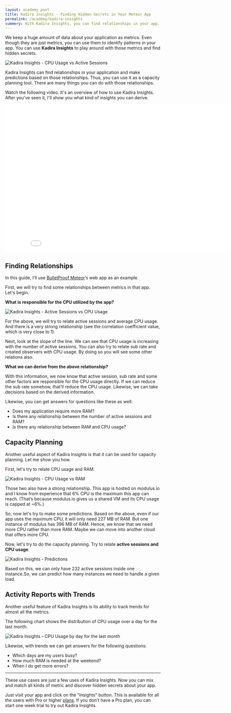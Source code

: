 ```yaml
---
layout: academy_post
title: Kadira Insights - Finding Hidden Secrets in Your Meteor App
permalink: /academy/kadira-insights
summery: With Kadira Insights, you can find relationships in your app. Then you can try to predict and plan your app accordingly.
---
```


We keep a huge amount of data about your application as metrics. Even though they are just metrics, you can use them to identify patterns in your app. You can use **Kadira Insights** to play around with those metrics and find hidden secrets.

![Kadira Insights - CPU Usage vs Active Sessions](https://cldup.com/frEDl-6BNQ.png)

Kadira Insights can find relationships in your application and make predictions based on those relationships. Thus, you can use it as a capacity planning tool. There are many things you can do with those relationships.

Watch the following video. It's an overview of how to use Kadira Insights. After you’ve seen it, I'll show you what kind of insights you can derive.

<iframe width="853" height="480" src="//www.youtube.com/embed/Xnd2Sa4s4Uk" frameborder="0" allowfullscreen="1">
</iframe>

## Finding Relationships
In this guide, I’ll use [BulletProof Meteor](https://bulletproofmeteor.com/)’s web app as an example.

First, we will try to find some relationships between metrics in that app. Let's begin.

**What is responsible for the CPU utilized by the app?**

![Kadira Insights - Active Sessions vs CPU Usage](https://cldup.com/vauPjUquL3.png)

For the above, we will try to relate active sessions and average CPU usage. And there is a very strong relationship (see the correlation coefficient value, which is very close to 1).

Next, look at the slope of the line. We can see that CPU usage is increasing with the number of active sessions. You can also try to relate sub rate and created observers with CPU usage. By doing so you will see some other relations also.

**What we can derive from the above relationship?**

With this information, we now know that active session, sub rate and some other factors are responsible for the CPU usage directly. If we can reduce the sub rate somehow, that’ll reduce the CPU usage. Likewise, we can take decisions based on the derived information.

Likewise, you can get answers for questions like these as well:

* Does my application require more RAM?
* Is there any relationship between the number of active sessions and RAM?
* Is there any relationship between RAM and CPU usage?

## Capacity Planning

Another useful aspect of Kadira Insights is that it can be used for capacity planning. Let me show you how.

First, let's try to relate CPU usage and RAM.

![Kadira Insights - CPU Usage vs RAM](https://cldup.com/b3fZ1jv6kM.png)

Those two also have a strong relationship. This app is hosted on modulus.io and I know from experience that 6% CPU is the maximum this app can reach. (That’s  because modulus.io gives us a shared VM and its CPU usage is capped at ~6%.)

So, now let's try to make some predictions. Based on the above, even if our app uses the maximum CPU, it will only need 227 MB of RAM. But one instance of modulus has 396 MB of RAM. Hence, we know that we need more CPU rather than more RAM. Maybe we can move into another cloud that offers more CPU.

Now, let's try to do the capacity planning. Try to relate **active sessions and CPU usage**.

![Kadira Insights - Predictions](https://cldup.com/GYACx25KyE.png)

Based on this, we can only have 232 active sessions inside one instance.So, we can predict how many instances we need to handle a given load. 

## Activity Reports with Trends

Another useful feature of Kadira Insights is its ability to track trends for almost all the metrics.

The following chart shows the distribution of CPU usage over a day for the last month.

![Kadira Insights - CPU Usage by day for the last month](https://cldup.com/_6BYxKu8P6.png)

Likewise, with trends we can get answers for the following questions:

* Which days are my users busy?
* How much RAM is needed at the weekend?
* When I do get more errors?

---

These use cases are just a few uses of Kadira Insights. Now you can mix and match all kinds of metric and discover hidden secrets about your app. 

Just visit your app and click on the "Insights" button. This is available for all the users with Pro or higher [plans](https://kadira.io/pricing.html). If you don't have a Pro plan, you can start one week trial to try out Kadira Insights.